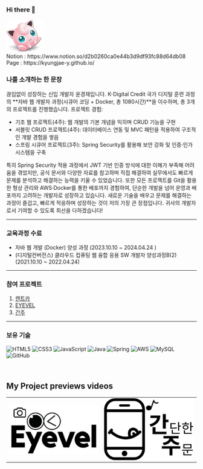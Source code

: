 ### Hi there 👋

<img align="center" src="https://github.com/kyungjae-Y/kyungjae-Y/blob/main/upload/profile.png?raw=true" width="100"/>
<br>
Notion : https://www.notion.so/d2b0260ca0e44b3d9df93fc88d64db08 <br>
Page : https://kyungjae-y.github.io/

### 나를 소개하는 한 문장 
끊임없이 성장하는 신입 개발자 윤경재입니다.
K-Digital Credit 국가 디지털 훈련 과정의 **자바 웹 개발자 과정(시큐어 코딩 + Docker, 총 1080시간)**을 이수하며, 총 3개의 프로젝트를 진행했습니다.
프로젝트 경험:
- 기초 웹 프로젝트(4주): 웹 개발의 기본 개념을 익히며 CRUD 기능을 구현
- 서블릿 CRUD 프로젝트(4주): 데이터베이스 연동 및 MVC 패턴을 적용하여 구조적인 개발 경험을 쌓음
- 스프링 시큐어 프로젝트(3주): Spring Security를 활용해 보안 강화 및 인증·인가 시스템을 구축

특히 Spring Security 적용 과정에서 JWT 기반 인증 방식에 대한 이해가 부족해 어려움을 겪었지만, 공식 문서와 다양한 자료를 참고하며 직접 해결하여 실무에서도 빠르게 문제를 분석하고 해결하는 능력을 키울 수 있었습니다.
또한 모든 프로젝트를 Git을 활용한 형상 관리와 AWS·Docker를 통한 배포까지 경험하여, 단순한 개발을 넘어 운영과 배포까지 고려하는 개발자로 성장하고 있습니다.
새로운 기술을 배우고 문제를 해결하는 과정이 즐겁고, 빠르게 적응하며 성장하는 것이 저의 가장 큰 장점입니다. 귀사의 개발자로서 기여할 수 있도록 최선을 다하겠습니다!

--- 

### 교육과정 수료 
* 자바 웹 개발 (Docker) 양성 과정 (2023.10.10 ~ 2024.04.24 )
* (디지털컨버전스) 클라우드 컵퓨팅 웹 융합 응용 SW 개발자 양성과정B(2) (2021.10.10 ~ 2022.04.24)

---

### 참여 프로젝트 
1. [렌트카](https://github.com/kyungjae-Y/YKJ_RentCar)
2. [EYEVEL](http://eyevel.org/EYEVEL/main.do)
3. [간주](http://ganju.pe.kr:8081/)

---

### 보유 기술 

![HTML5](https://img.shields.io/badge/html5-%23E34F26.svg?style=for-the-badge&logo=html5&logoColor=white)
![CSS3](https://img.shields.io/badge/css3-%231572B6.svg?style=for-the-badge&logo=css3&logoColor=white)
![JavaScript](https://img.shields.io/badge/javascript-%23323330.svg?style=for-the-badge&logo=javascript&logoColor=%23F7DF1E)
![Java](https://img.shields.io/badge/Java-007396?style=flat-square&logo=Java&logoColor=white)
![Spring](https://img.shields.io/badge/Spring-6DB33F?style=flat-square&logo=Spring&logoColor=white)
![AWS](https://img.shields.io/badge/AWS-%23FF9900.svg?style=for-the-badge&logo=amazon-aws&logoColor=white)
![MySQL](https://img.shields.io/badge/Mysql-4479A1?style=flat-square&logo=Mysql&logoColor=white)
![GitHub](https://img.shields.io/badge/GitHub-181717?style=flat-square&logo=GitHub&logoColor=white)

<br>

<h2>My Project previews videos</h2>
<table>
  <tbody>
    <tr>
      <td>
      <a href="https://youtu.be/IdmUKr8JPSs" title="EYEVEL">
          <img align="center" src="https://github.com/kyungjae-Y/kyungjae-Y/blob/main/upload/EYEVEL.png?raw=true" width="300px" >
        </a>
      </td>
      <td>
       <a href="https://youtu.be/QlO0mMiI63U" title="간주">
          <img align="center" src="https://github.com/kyungjae-Y/kyungjae-Y/blob/main/upload/ganju.svg?raw=true" width="300px" >
        </a>
      </td>
    </tr>
  </tbody>
</table>

<br/>
<br/>

